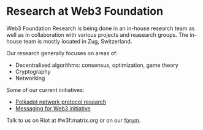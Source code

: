 # Research at Web3 Foundation

Web3 Foundation Research is being done in an in-house research team as well as in collaboration with various projects and reasearch groups. The in-house team is mostly located in Zug, Switzerland. 

Our research generally focuses on areas of:  
- Decentralised algorithms: consensus, optimization, game theory  
- Cryptography  
- Networking  

Some of our current initiatives:  
- [Polkadot network protocol research](polkadot/README.md)  
- [Messaging for Web3 initiative](https://github.com/w3f/messaging)  

Talk to us on Riot at #w3f:matrix.org or on our [forum](https://forum.web3.foundation/).

